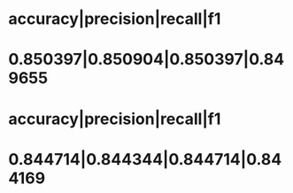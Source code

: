 # accuracy|precision|recall|f1
# 0.850397|0.850904|0.850397|0.849655
# accuracy|precision|recall|f1
# 0.844714|0.844344|0.844714|0.844169

